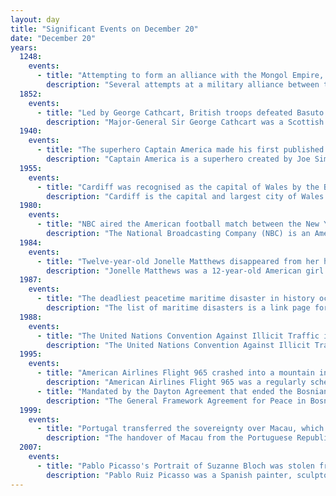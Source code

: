 ```yaml
---
layout: day
title: "Significant Events on December 20"
date: "December 20"
years:
  1248:
    events:
      - title: "Attempting to form an alliance with the Mongol Empire, Louis IX of France met with two of their envoys while en route to the Seventh Crusade."
        description: "Several attempts at a military alliance between the Frankish Crusaders and the Mongol Empire against the Islamic caliphates, their common enemy, were made by various leaders among them during the 13th century. Such an alliance might have seemed an obvious choice- the Mongols were already sympathetic to Christianity, given the presence of many influential Nestorian Christians in the Mongol court. The Franks—Western Europeans, and those in the Levantine Crusader states—were open to the idea of support from the East, in part owing to the long-running legend of the mythical Prester John, an Eastern king in an Eastern kingdom who many believed would one day come to the assistance of the Crusaders in the Holy Land. The Franks and Mongols also shared a common enemy in the Muslims. However, despite many messages, gifts, and emissaries over the course of several decades, the often-proposed alliance never came to fruition."
  1852:
    events:
      - title: "Led by George Cathcart, British troops defeated Basuto and Taung forces at the Battle of Berea in present-day Lesotho, leading to an offer of peace from King Moshoeshoe I."
        description: "Major-General Sir George Cathcart was a Scottish general and diplomat. He was killed in action at the Battle of Inkerman during the Crimean War."
  1940:
    events:
      - title: "The superhero Captain America made his first published appearance in the comic book Captain America Comics #1."
        description: "Captain America is a superhero created by Joe Simon and Jack Kirby who appears in American comic books published by Marvel Comics. The character first appeared in Captain America Comics #1, published on December 20, 1940, by Timely Comics, a corporate predecessor to Marvel. Captain America's civilian identity is Steven 'Steve' Rogers, a frail man enhanced to the peak of human physical perfection by an experimental 'super-soldier serum' after joining the United States Army to aid the country's efforts in World War II. Equipped with an American flag–inspired costume and a virtually indestructible shield, Captain America and his sidekick Bucky Barnes clashed frequently with the villainous Red Skull and other members of the Axis powers. In the war's final days, an accident left Captain America frozen in a state of suspended animation until he was revived in modern times. He resumes his exploits as a costumed hero and becomes the leader of the superhero team, the Avengers, but frequently struggles as a 'man out of time' to adjust to the new era."
  1955:
    events:
      - title: "Cardiff was recognised as the capital of Wales by the British government."
        description: "Cardiff is the capital and largest city of Wales. Cardiff had a population of 372,089 in 2022 and forms a principal area officially known as the City and County of Cardiff. The city is the eleventh largest in the United Kingdom. Located in the southeast of Wales and in the Cardiff Capital Region, Cardiff is the county town of the historic county of Glamorgan and in 1974–1996 of South Glamorgan. It belongs to the Eurocities network of the largest European cities. A small town until the early 19th century, its prominence as a port for coal when mining began in the region helped its expansion. In 1905, it was ranked as a city and in 1955 proclaimed capital of Wales. The Cardiff urban area covers a larger area outside the county boundary, including the towns of Dinas Powys and Penarth."
  1980:
    events:
      - title: "NBC aired the American football match between the New York Jets and the Miami Dolphins without announcers."
        description: "The National Broadcasting Company (NBC) is an American commercial broadcast television and radio network serving as the flagship property of the NBC Entertainment division of NBCUniversal, a subsidiary of Comcast. It is one of NBCUniversal's two namesake flagship subsidiaries alongside Universal Studios."
  1984:
    events:
      - title: "Twelve-year-old Jonelle Matthews disappeared from her home in Greeley, Colorado; her body was not discovered until 2019."
        description: "Jonelle Matthews was a 12-year-old American girl who disappeared near Greeley, Colorado, on December 20, 1984. Her remains were discovered on July 24, 2019, by construction workers putting in a new pipeline 15 miles (24 km) from her home. Steven Pankey was sentenced to life imprisonment on October 31, 2022, after his arrest and trial for Matthews' murder."
  1987:
    events:
      - title: "The deadliest peacetime maritime disaster in history occurred when the MV Doña Paz sank after colliding with an oil tanker in the Tablas Strait in the Philippines, resulting in an estimated 4,385 deaths."
        description: "The list of maritime disasters is a link page for maritime disasters by century."
  1988:
    events:
      - title: "The United Nations Convention Against Illicit Traffic in Narcotic Drugs and Psychotropic Substances, governing international cooperation against the illegal drug trade, opened for signatures."
        description: "The United Nations Convention Against Illicit Traffic in Narcotic Drugs and Psychotropic Substances of 1988 is one of three major drug control treaties currently in force. It provides additional legal mechanisms for enforcing the 1961 Single Convention on Narcotic Drugs and the 1971 Convention on Psychotropic Substances. The Convention entered into force on November 11, 1990. As of June 2020, there are 191 Parties to the Convention. These include 186 out of 193 United Nations member states and the Holy See, the European Union, the Cook Islands, Niue, and the State of Palestine."
  1995:
    events:
      - title: "American Airlines Flight 965 crashed into a mountain in Buga, Colombia, killing most of those on board."
        description: "American Airlines Flight 965 was a regularly scheduled flight from Miami International Airport in Miami, Florida, to Alfonso Bonilla Aragón International Airport in Cali, Colombia. On December 20, 1995, the Boeing 757-200 flying this route crashed into a mountain in Buga, Colombia, around 9-40 pm killing 151 of the 155 passengers and all eight crew members."
      - title: "Mandated by the Dayton Agreement that ended the Bosnian War, the NATO-led Implementation Force (troops pictured) began peacekeeping operations in Bosnia and Herzegovina."
        description: "The General Framework Agreement for Peace in Bosnia and Herzegovina, also known as the Dayton Agreement or the Dayton Accords, and colloquially known as the Dayton in ex-Yugoslav parlance, is the peace agreement reached at Wright-Patterson Air Force Base near Dayton, Ohio, United States, finalised on 21 November 1995, and formally signed in Paris, on 14 December 1995. These accords put an end to the three-and-a-half-year-long Bosnian War, which was part of the much larger Yugoslav Wars."
  1999:
    events:
      - title: "Portugal transferred the sovereignty over Macau, which it had administered since the mid–16th century, to China."
        description: "The handover of Macau from the Portuguese Republic to the People's Republic of China was at midnight on 20 December 1999. This event ended 442 years of Portuguese rule in the former settlement, which began in 1557."
  2007:
    events:
      - title: "Pablo Picasso's Portrait of Suzanne Bloch was stolen from the São Paulo Museum of Art before being recovered about three weeks later."
        description: "Pablo Ruiz Picasso was a Spanish painter, sculptor, printmaker, ceramicist, and theatre designer who spent most of his adult life in France. One of the most influential artists of the 20th century, he is known for co-founding the Cubist movement, the invention of constructed sculpture, the co-invention of collage, and for the wide variety of styles that he helped develop and explore. Among his most famous works are the proto-Cubist Les Demoiselles d'Avignon (1907) and the anti-war painting Guernica (1937), a dramatic portrayal of the bombing of Guernica by German and Italian air forces during the Spanish Civil War."
---
```

